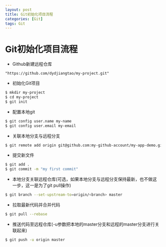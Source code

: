 ```yaml
---
layout: post
title: Git初始化项目流程
categories: [Git]
tags: Git
---
```


# Git初始化项目流程

* Github新建远程仓库
```
"https://github.com/dydjiangtao/my-project.git"
```

* 初始化Git项目
```bash
$ mkdir my-project
$ cd my-project
$ git init
```

* 配置本地git
```bash
$ git config user.name my-name
$ git config user.email my-email
```

* 关联本地分支与远程分支
```bash
$ git remote add origin git@github.com:my-github-account/my-app-demo.git
```

* 提交新文件
```bash
$ git add .
$ git commit -m "my first commit"
```

* 本地分支关联远程仓库(可选，如果本地分支与远程分支保持最新，也不做这一步，这一是为了git pull操作)
```bash
$ git branch --set-upstream-to=origin/<branch> master
```

* 拉取最新代码并合并代码
```bash
$ git pull --rebase
```

* 推送代码至远程仓库(-u参数把本地的master分支和远程的master分支进行关联起来)
```bash
$ git push -u origin master
```






